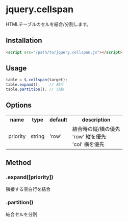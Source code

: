 # jquery.cellspan
HTMLテーブルのセルを結合/分割します。

## Installation
```html
<script src="/path/to/jquery.cellspan.js"></script>
```

## Usage
```javascript
table = $.cellspan(target);
table.expand();    // 結合
table.partition(); // 分割
```

## Options

<table>
<tr>
	<th>name</th>
	<th>type</th>
	<th>default</th>
	<th>description</th>
</tr>
<tr>
	<td>priority</td>
	<td>string</td>
	<td>'row'</td>
	<td>
		結合時の縦/横の優先<br>
		'row' 縦を優先<br>
		'col' 横を優先
	</td>
</tr>
</table>

## Method
### .expand([priority])
隣接する空白行を結合

### .partition()
結合セルを分割
